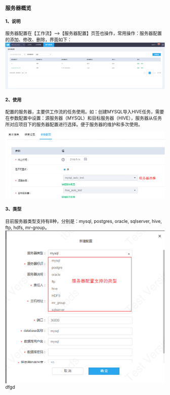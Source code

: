 ### 服务器概览
#### 1、说明
服务器配置在【工作流】——>【服务器配置】页签也操作，常用操作：服务器配置的添加、修改、删除，界面如下：
![](./pictures/1.png)

#### 2、使用
配置的服务器，主要供工作流的任务使用。如：创建MYSQL导入HIVE任务，需要在参数配置中设置：源服务器（MYSQL）和目标服务器（HIVE），服务器从任务所对应项目下的服务器配置进行选择。便于服务器的维护和多次使用。

![](./pictures/2.png)

#### 3、类型
目前服务器类型支持有8种，分别是：mysql, postgres, oracle, sqlserver, hive, ftp, hdfs, mr-group。
![](./pictures/type.png)
dfgd
